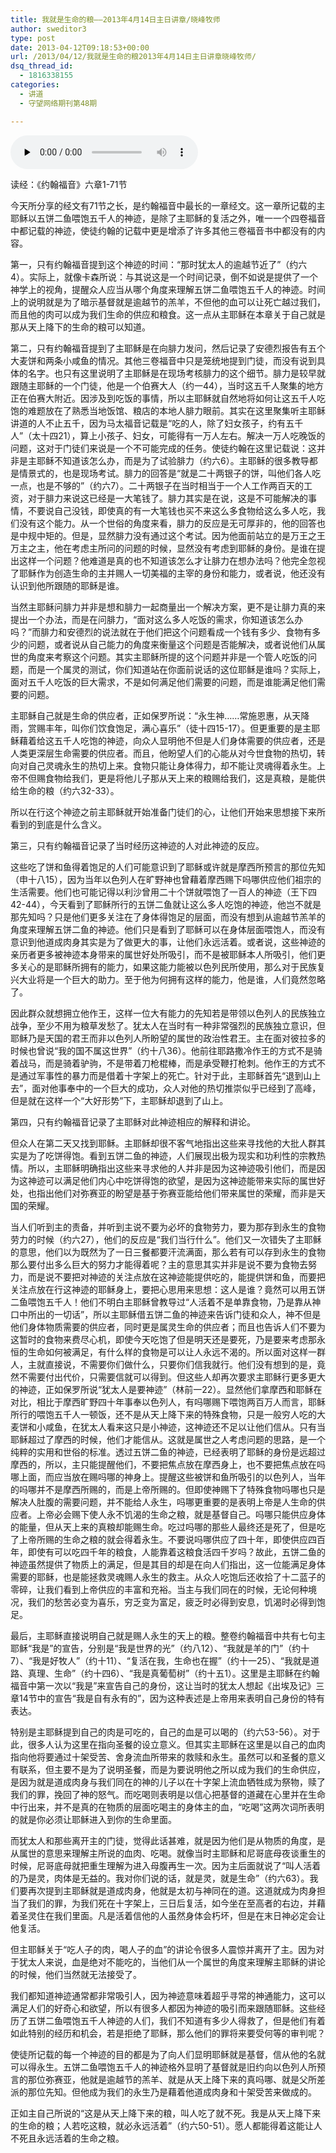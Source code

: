 ```yaml
---
title: 我就是生命的粮——2013年4月14日主日讲章/晓峰牧师
author: sweditor3
type: post
date: 2013-04-12T09:18:53+00:00
url: /2013/04/12/我就是生命的粮2013年4月14日主日讲章晓峰牧师/
dsq_thread_id:
  - 1816338155
categories:
  - 讲道
  - 守望网络期刊第48期

---
```

<div id="c-8055" class="grandmp3">
  <audio src="https://t5.shwchurch.org/wp-content/uploads/2013/04/20130412164920898.mp3" controls false preload="none" autobuffer="false"></audio>
</div>

读经：《约翰福音》六章1-71节

今天所分享的经文有71节之长，是约翰福音中最长的一章经文。这一章所记载的主耶稣以五饼二鱼喂饱五千人的神迹，是除了主耶稣的复活之外，唯一一个四卷福音中都记载的神迹，使徒约翰的记载中更是增添了许多其他三卷福音书中都没有的内容。

第一，只有约翰福音提到这个神迹的时间：“那时犹太人的逾越节近了”（约六4）。实际上，就像卡森所说：与其说这是一个时间记录，倒不如说是提供了一个神学上的视角，提醒众人应当从哪个角度来理解五饼二鱼喂饱五千人的神迹。时间上的说明就是为了暗示基督就是逾越节的羔羊，不但他的血可以让死亡越过我们，而且他的肉可以成为我们生命的供应和粮食。这一点从主耶稣在本章关于自己就是那从天上降下的生命的粮可以知道。

第二，只有约翰福音提到了主耶稣是在向腓力发问，然后记录了安德烈报告有五个大麦饼和两条小咸鱼的情况。其他三卷福音中只是笼统地提到门徒，而没有说到具体的名字。也只有这里说明了主耶稣是在现场考核腓力的这个细节。腓力是较早就跟随主耶稣的一个门徒，他是一个伯赛大人（约一44），当时这五千人聚集的地方正在伯赛大附近。因涉及到吃饭的事情，所以主耶稣就自然地将如何让这五千人吃饱的难题放在了熟悉当地饭馆、粮店的本地人腓力眼前。其实在这里聚集听主耶稣讲道的人不止五千，因为马太福音记载是“吃的人，除了妇女孩子，约有五千人”（太十四21），算上小孩子、妇女，可能得有一万人左右。解决一万人吃晚饭的问题，这对于门徒们来说是一个不可能完成的任务。使徒约翰在这里记载说：这并非是主耶稣不知道该怎么办，而是为了试验腓力（约六6）。主耶稣的很多教导都是情景式的，也是现场考试。腓力的回答是“就是二十两银子的饼，叫他们各人吃一点，也是不够的”（约六7）。二十两银子在当时相当于一个人工作两百天的工资，对于腓力来说这已经是一大笔钱了。腓力其实是在说，这是不可能解决的事情，不要说自己没钱，即使真的有一大笔钱也买不来这么多食物给这么多人吃，我们没有这个能力。从一个世俗的角度来看，腓力的反应是无可厚非的，他的回答也是中规中矩的。但是，显然腓力没有通过这个考试。因为他面前站立的是万王之王万主之主，他在考虑主所问的问题的时候，显然没有考虑到耶稣的身份。是谁在提出这样一个问题？他难道是真的也不知道该怎么才让腓力在想办法吗？他完全忽视了耶稣作为创造生命的主并赐人一切美福的主宰的身份和能力，或者说，他还没有认识到他所跟随的耶稣是谁。

当然主耶稣问腓力并非是想和腓力一起商量出一个解决方案，更不是让腓力真的来提出一个办法，而是在问腓力，“面对这么多人吃饭的需求，你知道该怎么办吗？”而腓力和安德烈的说法就在于他们把这个问题看成一个钱有多少、食物有多少的问题，或者说从自己能力的角度来衡量这个问题是否能解决，或者说他们从属世的角度来考察这个问题。其实主耶稣所提的这个问题并非是一个管人吃饭的问题，而是一个属灵的测试，你们知道站在你面前说话的这位耶稣是谁吗？实际上，面对五千人吃饭的巨大需求，不是如何满足他们需要的问题，而是谁能满足他们需要的问题。

主耶稣自己就是生命的供应者，正如保罗所说：“永生神……常施恩惠，从天降雨，赏赐丰年，叫你们饮食饱足，满心喜乐”（徒十四15-17）。但更重要的是主耶稣藉着给这五千人吃饱的神迹，向众人显明他不但是人们身体需要的供应者，还是人类更深层生命需要的供应者。而且，他盼望人们的心能从对今世食物的热切，转向对自己灵魂永生的热切上来。食物只能让身体得力，却不能让灵魂得着永生。上帝不但赐食物给我们，更是将他儿子那从天上来的粮赐给我们，这是真粮，是能供给生命的粮（约六32-33）。

所以在行这个神迹之前主耶稣就开始准备门徒们的心，让他们开始来思想接下来所看到的到底是什么含义。

第三，只有约翰福音记录了当时经历这神迹的人对此神迹的反应。

这些吃了饼和鱼得着饱足的人们可能意识到了耶稣或许就是摩西所预言的那位先知（申十八15），因为当年以色列人在旷野神也曾藉着摩西赐下吗哪供应他们祖宗的生活需要。他们也可能记得以利沙曾用二十个饼就喂饱了一百人的神迹（王下四42-44），今天看到了耶稣所行的五饼二鱼就让这么多人吃饱的神迹，他岂不就是那先知吗？只是他们更多关注在了身体得饱足的层面，而没有想到从逾越节羔羊的角度来理解五饼二鱼的神迹。他们只是看到了耶稣可以在身体层面喂饱人，而没有意识到他道成肉身其实是为了做更大的事，让他们永远活着。或者说，这些神迹的亲历者更多被神迹本身带来的属世好处所吸引，而不是被耶稣本人所吸引，他们更多关心的是耶稣所拥有的能力，如果这能力能被以色列民所使用，那么对于民族复兴大业将是一个巨大的助力。至于他为何拥有这样的能力，他是谁，人们竟然忽略了。

因此群众就想拥立他作王，这样一位大有能力的先知若是带领以色列人的民族独立战争，至少不用为粮草发愁了。犹太人在当时有一种非常强烈的民族独立意识，但耶稣乃是天国的君王而非以色列人所盼望的属世的政治性君王。主在面对彼拉多的时候也曾说“我的国不属这世界”（约十八36）。他前往耶路撒冷作王的方式不是骑着战马，而是骑着驴驹，不是带着刀枪棍棒，而是承受鞭打枪刺。他作王的方式不是通过军事性的暴力而是借着十字架上的死亡。针对于此，主耶稣首先“退到山上去”，面对他事奉中的一个巨大的成功，众人对他的热切推崇似乎已经到了高峰，但是就在这样一个“大好形势”下，主耶稣却退到了山上。

第四，只有约翰福音记录了主耶稣对此神迹相应的解释和讲论。

但众人在第二天又找到耶稣。主耶稣却很不客气地指出这些来寻找他的大批人群其实是为了吃饼得饱。看到五饼二鱼的神迹，人们展现出极为现实和功利性的宗教热情。所以，主耶稣明确指出这些来寻求他的人并非是因为这神迹吸引他们，而是因为这神迹可以满足他们内心中吃饼得饱的欲望，是因为这神迹能带来实际的属世好处，也指出他们对弥赛亚的盼望是基于弥赛亚能给他们带来属世的荣耀，而非是天国的荣耀。

当人们听到主的责备，并听到主说不要为必坏的食物劳力，要为那存到永生的食物劳力的时候（约六27），他们的反应是“我们当行什么”。他们又一次错失了主耶稣的意思，他们以为既然为了一日三餐都要汗流满面，那么若有可以存到永生的食物那么要付出多么巨大的努力才能得着呢？主的意思其实并非是说不要为食物去努力，而是说不要把对神迹的关注点放在这神迹能提供吃的，能提供饼和鱼，而要把关注点放在行这神迹的耶稣身上，要把心思用来思想：这人是谁？竟然可以用五饼二鱼喂饱五千人！他们不明白主耶稣曾教导过“人活着不是单靠食物，乃是靠从神口中所出的一切话”，所以主耶稣借五饼二鱼的神迹来告诉门徒和众人，神不但是他们身体物质需要的供应者，同时更是属灵生命的供应者；而且也告诉人们不要为这暂时的食物来费尽心机，即使今天吃饱了但是明天还是要死，乃是要来考虑那永恒的生命如何被满足，有什么样的食物是可以让人永远不渴的。所以面对这样一群人，主就直接说，不需要你们做什么，只要你们信我就行。他们没有想到的是，竟然不需要付出代价，只需要信就可以得到。但这些人却再次要求主耶稣行更多更大的神迹，正如保罗所说“犹太人是要神迹”（林前一22）。显然他们拿摩西和耶稣在对比，相比于摩西旷野四十年事奉以色列人，有吗哪赐下喂饱两百万人而言，耶稣所行的喂饱五千人一顿饭，还不是从天上降下来的特殊食物，只是一般穷人吃的大麦饼和小咸鱼，在犹太人看来这只是小神迹，这神迹还不足以让他们信从。只有当耶稣超过了摩西的时候，他们才能信从。这就是属世之人考虑问题的思路，是一个纯粹的实用和世俗的标准。透过五饼二鱼的神迹，已经表明了耶稣的身份是远超过摩西的，所以，主只能提醒他们，不要把焦点放在摩西身上，也不要把焦点放在吗哪上面，而应当放在赐吗哪的神身上。提醒这些被饼和鱼所吸引的以色列人，当年的吗哪并不是摩西所赐的，而是上帝所赐的。但即使神赐下了特殊食物吗哪也只是解决人肚腹的需要问题，并不能给人永生，吗哪更重要的是表明上帝是人生命的供应者。上帝必会赐下使人永不饥渴的生命之粮，就是基督自己。吗哪只能供应身体的能量，但从天上来的真粮却能赐生命。吃过吗哪的那些人最终还是死了，但是吃了上帝所赐的生命之粮的就会得着永生。不要说吗哪供应了四十年，即使供应四百年，即使有可以吃四千年的粮食，人能靠着这粮食活四千岁吗？故此，五饼二鱼的神迹虽然提供了物质上的满足，但是其目的却是在向人们指出，这一位能满足身体需要的耶稣，也是能拯救灵魂赐人永生的救主。从众人吃饱后还收拾了十二蓝子的零碎，让我们看到上帝供应的丰富和充裕。当主与我们同在的时候，无论何种境况，我们的愁苦必变为喜乐，穷乏变为富足，疲乏时必得到安息，饥渴时必得到饱足。

最后，主耶稣直接说明自己就是赐人永生的天上的粮。整卷约翰福音中共有七句主耶稣“我是”的宣告，分别是“我是世界的光”（约八12）、“我就是羊的门”（约十7）、“我是好牧人”（约十11）、“复活在我，生命也在握”（约十一25）、“我就是道路、真理、生命”（约十四6）、“我是真葡萄树”（约十五1）。这里是主耶稣在约翰福音中第一次以“我是”来宣告自己的身份，这让当时的犹太人想起《出埃及记》三章14节中的宣告“我是自有永有的”，因为这种表述是上帝用来表明自己身份的特有表达。

特别是主耶稣提到自己的肉是可吃的，自己的血是可以喝的（约六53-56）。对于此，很多人认为这里在指向圣餐的设立意义。但其实主耶稣在这里是以自己的血肉指向他将要通过十架受苦、舍身流血所带来的救赎和永生。虽然可以和圣餐的意义有联系，但主要不是为了说明圣餐，而是为要说明他之所以成为我们的生命供应，是因为就是道成肉身与我们同在的神的儿子以在十字架上流血牺牲成为祭物，赎了我们的罪，挽回了神的怒气。而吃喝则表明是以信心把基督的道藏在心里并在生命中行出来，并不是真的在物质的层面吃喝主的身体主的血，“吃喝”这两次词所表明的就是你必须让耶稣进入到你的生命里面。

而犹太人和那些离开主的门徒，觉得此话甚难，就是因为他们是从物质的角度，是从属世的意思来理解主所说的血肉、吃喝。就像当时主耶稣和尼哥底母夜谈重生的时候，尼哥底母就把重生理解为进入母腹再生一次。因为主后面就说了“叫人活着的乃是灵，肉体是无益的。我对你们说的话，就是灵，就是生命”（约六63）。我们要再次提到主耶稣就是道成肉身，他就是太初与神同在的道。这道就成为肉身担当了我们的罪，为我们死在十字架上，三日后复活，如今坐在至高者的右边，并藉着圣灵住在我们里面。凡是活着信他的人虽然身体会朽坏，但是在末日神必定会让他复活。

但主耶稣关于“吃人子的肉，喝人子的血”的讲论令很多人震惊并离开了主。因为对于犹太人来说，血是绝对不能吃的，当他们从一个属世的角度来理解主耶稣的讲论的时候，他们当然就无法接受了。

我们都知道神迹通常都非常吸引人，因为神迹意味着超乎寻常的神通能力，这可以满足人们的好奇心和欲望，所以有很多人都因为神迹的吸引而来跟随耶稣。这些经历了五饼二鱼喂饱五千人神迹的人们，我们不知道有多少人得救了，但是他们有着如此特别的经历和机会，若是拒绝了耶稣，那么他们的罪将来要受何等的审判呢？

使徒所记载的每一个神迹的目的都是为了向人们显明耶稣就是基督，信从他的名就可以得永生。五饼二鱼喂饱五千人的神迹格外显明了基督就是旧约向以色列人所预言的那位弥赛亚，他就是逾越节的羔羊、就是从天上降下来的真吗哪、就是父所差派的那位先知。但他成为我们的永生乃是藉着他道成肉身和十架受苦来做成的。

正如主自己所说的“这是从天上降下来的粮，叫人吃了就不死。我是从天上降下来的生命的粮；人若吃这粮，就必永远活着”（约六50-51）。愿人都能得着这能让人不死且永远活着的生命之粮。